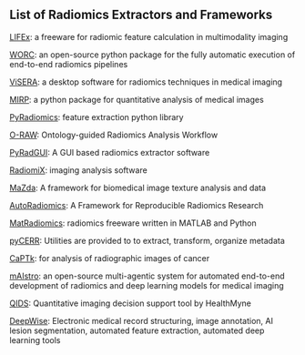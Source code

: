## List of Radiomics Extractors and Frameworks

[LIFEx](https://www.lifexsoft.org): a freeware for radiomic feature calculation in multimodality imaging

[WORC](https://worc.readthedocs.io/en/latest/): an open-source python package for the fully automatic execution of end-to-end radiomics pipelines

[ViSERA](https://visera.ca/): a desktop software for radiomics techniques in medical imaging

[MIRP](https://github.com/oncoray/mirp): a python package for quantitative analysis of medical images

[PyRadiomics](https://radiomics.github.io/index.html): feature extraction python library

[O-RAW](https://github.com/zhenweishi/O-RAW): Ontology-guided Radiomics Analysis Workflow 

[PyRadGUI](https://github.com/Bionic-TMH/PyRadGUI): A GUI based radiomics extractor software

[RadiomiX](https://radiomics.bio/radiomix-toolbox/): imaging analysis software

[MaZda](https://qmazda.p.lodz.pl/index.php?action=mazda): A framework for biomedical image texture analysis and data

[AutoRadiomics](https://github.com/pwoznicki/AutoRadiomics): A Framework for Reproducible Radiomics Research

[MatRadiomics](https://pasinigiovanni.com/blog/matradiomics/2022-12-28-matRadiomics-a-Novel-radiomics-freeware/): radiomics freeware written in MATLAB and Python

[pyCERR](https://github.com/cerr/pyCERR):  Utilities are provided to to extract, transform, organize metadata

[CaPTk](https://github.com/CBICA/CaPTk):  for analysis of radiographic images of cancer

[mAIstro](https://github.com/eltzanis/maistro): an open-source multi-agentic system for automated end-to-end development of radiomics and deep learning models for medical imaging

[QIDS](https://www.itnonline.com/content/healthmyne-qids-platform-adds-cancer-screening-module): Quantitative imaging decision support tool by HealthMyne

[DeepWise](https://www.deepwise.com/product-research): Electronic medical record structuring, image annotation, AI lesion segmentation, automated feature extraction, automated deep learning tools

